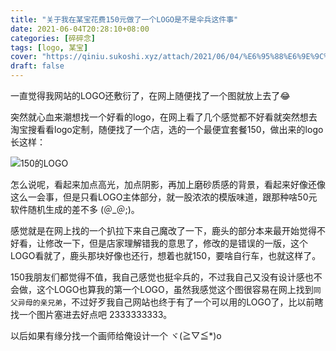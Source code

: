 ```yaml
---
title: "关于我在某宝花费150元做了一个LOGO是不是伞兵这件事"
date: 2021-06-04T20:28:10+08:00
categories: [碎碎念]
tags: [logo, 某宝]
cover: "https://qiniu.sukoshi.xyz/attach/2021/06/04/%E6%95%88%E6%9E%9C%E5%9B%BE.jpg@webp"
draft: false
---
```


一直觉得我网站的LOGO还敷衍了，在网上随便找了一个图就放上去了😂

突然就心血来潮想找一个好看的logo，在网上看了几个感觉都不好看就突然想去淘宝搜看看logo定制，随便找了一个店，选的一个最便宜套餐150，做出来的logo长这样：

![150的LOGO](https://qiniu.sukoshi.xyz/attach/2021/06/04/%E6%95%88%E6%9E%9C%E5%9B%BE.jpg@webp "150的LOGO")

怎么说呢，看起来加点高光，加点阴影，再加上磨砂质感的背景，看起来好像还像这么一会事，但是只看LOGO主体部分，就一股浓浓的模版味道，跟那种啥50元软件随机生成的差不多 (＠_＠;)。

感觉就是在网上找的一个扒拉下来自己魔改了一下，鹿头的部分本来最开始觉得不好看，让修改一下，但是店家理解错我的意思了，修改的是错误的一版，这个LOGO看就了，鹿头那块好像也还行，想着也就150，要啥自行车，也就这样了。

150我朋友们都觉得不值，我自己感觉也挺伞兵的，不过我自己又没有设计感也不会做，这个LOGO也算我的第一个LOGO，虽然我感觉这个图很容易在网上找到`同父异母的亲兄弟`，不过好歹我自己网站也终于有了一个可以用的LOGO了，比以前瞎找一个图片塞进去好点吧 2333333333。

以后如果有缘分找一个画师给俺设计一个 ヾ(≧▽≦*)o